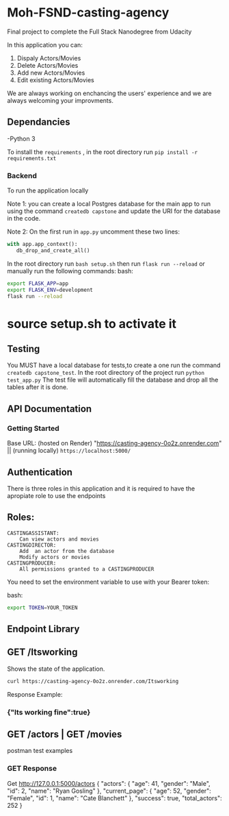 # Moh-FSND-casting-agency
 
Final project to complete the Full Stack Nanodegree from Udacity


In this application you can:

1. Dispaly Actors/Movies
2. Delete Actors/Movies
3. Add new Actors/Movies
4. Edit existing Actors/Movies

We are always working on enchancing the users' experience and we are always welcoming your improvments.

## Dependancies

-Python 3

To install the ```requirements``` , in the root directory run ```pip install -r requirements.txt```

### Backend

To run the application locally

Note 1: you can create a local Postgres database for the main app to run using the command ```createdb capstone``` and update the URI for the database in the code.

Note 2: On the first run in ```app.py``` uncomment these two lines:

```python
with app.app_context():
   db_drop_and_create_all()
```

In the root directory run ```bash setup.sh``` then run ```flask run --reload``` or manually run the following commands:
bash:

```bash
export FLASK_APP=app
export FLASK_ENV=development
flask run --reload
```
source setup.sh to activate it
===================================


## Testing
You MUST have a local database for tests,to create a one run the command ```createdb capstone_test```.
In the root directory of the project run ```python test_app.py```
The test file will automatically fill the database and drop all the tables after it is done.

## API Documentation

### Getting Started

Base URL: (hosted on Render) "https://casting-agency-0o2z.onrender.com" || (running locally) ```https://localhost:5000/```

Authentication
-

There is three roles in this application and it is required to have the apropiate role to use the endpoints

Roles:
-

    CASTINGASSISTANT:
        Can view actors and movies
    CASTINGDIRECTOR:
        Add  an actor from the database
        Modify actors or movies
    CASTINGPRODUCER:
        All permissions granted to a CASTINGPRODUCER

You need to set the environment variable to use with your Bearer token:

bash:

```bash
export TOKEN=YOUR_TOKEN
```


## Endpoint Library

GET /Itsworking
-

Shows the state of the application.

```bash
curl https://casting-agency-0o2z.onrender.com/Itsworking

```

Response Example:

### {"Its working fine":true}



GET /actors  |  GET /movies
-
postman test examples

### GET Response
Get http://127.0.0.1:5000/actors
{
    "actors": {
        "age": 41,
        "gender": "Male",
        "id": 2,
        "name": "Ryan Gosling"
    },
    "current_page": {
        "age": 52,
        "gender": "Female",
        "id": 1,
        "name": "Cate Blanchett"
    },
    "success": true,
    "total_actors": 252
}


